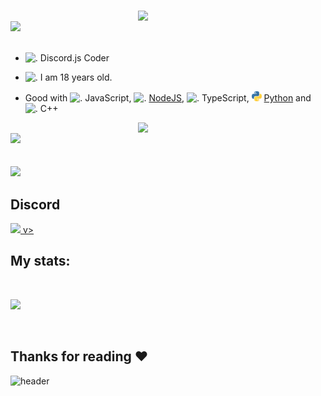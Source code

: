 #
<div>
<img src="https://images-ext-2.discordapp.net/external/hH-bH3lM28E5tKtN6lwtIQ1IPUHhStgnZOF18SthqbA/%3Fsize%3D4096/https/cdn.discordapp.com/banners/1149138392056078368/6c18ac5a4bea317951a888abf69ae79c.png" width="300" align="right" />
<br/>
<img src="https://tenor.com/view/aesthetic-cute-trendy-moon-alone-gif-15451298" width="500" />
<br/>
<br/>
  

- <img src="https://cdn.discordapp.com/emojis/952436840730861638.png" alt="." width="16" height="16"/> Discord.js Coder 
- <img src="https://cdn.discordapp.com/emojis/912296822939193374.gif" alt="."  width="16" height="16" /> I am 18 years old. 

- Good with <img src="https://cdn.discordapp.com/emojis/620827756653051914.png" alt="." width="16" height="16"/> JavaScript, <img src="https://cdn.discordapp.com/emojis/932559343600156674.png?size=20" alt="." width="16" height="16"/> [NodeJS](https://nodejs.org/), <img src="https://www.typescriptlang.org/favicon-32x32.png" alt="." width="16" height="16"/> TypeScript, <img src="https://raw.githubusercontent.com/brand-icons/brands/66a515d0afc1bdf9cd308a9ae8d85e1bd23a4d97/icons/color/python.svg" alt="." width="16" height="16"/> [Python](https://www.python.org/) and <img src="https://cdn.discordapp.com/emojis/952439888337313802.png" alt="." width="16" height="16"/> C++

<img src="https://cdn.discordapp.com/attachments/820557032016969751/1056426932876627968/Untitled.png" width="300" align="right" />
<br/>
<img src="https://cdn.discordapp.com/attachments/820557032016969751/1056425970774593556/Github.png" width="500" />
<br/>
<br/>

<br/>
<img src="https://cdn.discordapp.com/attachments/820557032016969751/1056419021110661210/herrscher-of-human-ego-elysia.gif" width="500" /><br/>

## Discord
<a href="https://discord.com/users/1149138392056078368"  align="left">
    <img src="https://lanyard.cnrad.dev/api/1149138392056078368?theme=dark&bg=F4BFC7&borderRadius=15px&animated=true&idleMessage=On%20the%20sky%20there%20is%20an%20angel%20in%20somewhere%20(.%20%E2%9D%9B%20%E1%B4%97%20%E2%9D%9B.)">
 v> </a>

## My stats:

<br/>
<p align="left">
  <a href="/">
  <img width="49.5%" src="https://github-readme-stats.vercel.app/api?username=percentt&show_icons=true&hide=contribs,prs&cache_seconds=86400&theme=neon" />
  </a>
</p>
<br>

## Thanks for reading ❤️

![header](https://images-ext-2.discordapp.net/external/hH-bH3lM28E5tKtN6lwtIQ1IPUHhStgnZOF18SthqbA/%3Fsize%3D4096/https/cdn.discordapp.com/banners/1149138392056078368/6c18ac5a4bea317951a888abf69ae79c.png)
